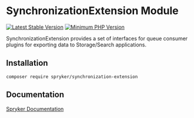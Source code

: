 # SynchronizationExtension Module
[![Latest Stable Version](https://poser.pugx.org/spryker/synchronization-extension/v/stable.svg)](https://packagist.org/packages/spryker/synchronization-extension)
[![Minimum PHP Version](https://img.shields.io/badge/php-%3E%3D%208.0-8892BF.svg)](https://php.net/)

SynchronizationExtension provides a set of interfaces for queue consumer plugins for exporting data to Storage/Search applications.

## Installation

```
composer require spryker/synchronization-extension
```

## Documentation

[Spryker Documentation](https://docs.spryker.com)

